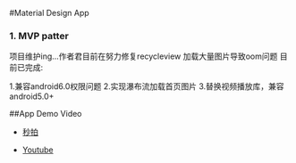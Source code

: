 #Material Design App

### 1. MVP patter

项目维护ing...作者君目前在努力修复recycleview 加载大量图片导致oom问题
目前已完成:

1.兼容android6.0权限问题
2.实现瀑布流加载首页图片
3.替换视频播放库，兼容android5.0+



##App Demo Video
* [秒拍](http://video.weibo.com/show?fid=1034:bfc656854efd057774b1579c794add03)

* [Youtube](https://youtu.be/DrtlLFxlP_4)


